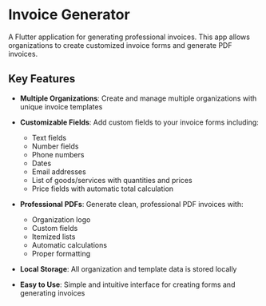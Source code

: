 # Invoice Generator

A Flutter application for generating professional invoices. This app allows organizations to create customized invoice forms and generate PDF invoices.

## Key Features

- **Multiple Organizations**: Create and manage multiple organizations with unique invoice templates

- **Customizable Fields**: Add custom fields to your invoice forms including:
  - Text fields
  - Number fields 
  - Phone numbers
  - Dates
  - Email addresses
  - List of goods/services with quantities and prices
  - Price fields with automatic total calculation

- **Professional PDFs**: Generate clean, professional PDF invoices with:
  - Organization logo
  - Custom fields
  - Itemized lists
  - Automatic calculations
  - Proper formatting

- **Local Storage**: All organization and template data is stored locally

- **Easy to Use**: Simple and intuitive interface for creating forms and generating invoices
